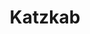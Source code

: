 ---
layout: post
category: concert
title: Katzkab
artists: 
- Katzkab
place: 
- La Mécanique Ondulatoire
country: France
city: Paris
---